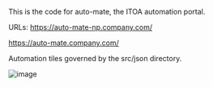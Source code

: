 This is the code for auto-mate, the ITOA automation portal.

URLs: https://auto-mate-np.company.com/

https://auto-mate.company.com/


Automation tiles governed by the src/json directory.

![image](https://github.com/mcen1/auto-mate/assets/49885111/c848d016-d45b-4008-8430-244e70b8e02c)
